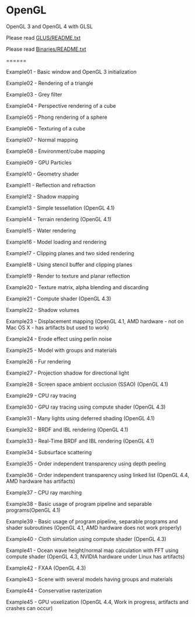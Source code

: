 OpenGL
======

OpenGL 3 and OpenGL 4 with GLSL

Please read [GLUS/README.txt](https://github.com/McNopper/OpenGL/blob/master/GLUS/README.txt)

Please read [Binaries/README.txt](https://github.com/McNopper/OpenGL/blob/master/Binaries/README.txt)

======

Example01 - Basic window and OpenGL 3 initialization
	
Example02 - Rendering of a triangle

Example03 - Grey filter
	
Example04 - Perspective rendering of a cube

Example05 - Phong rendering of a sphere
	
Example06 - Texturing of a cube

Example07 - Normal mapping

Example08 - Environment/cube mapping

Example09 - GPU Particles

Example10 - Geometry shader
	
Example11 - Reflection and refraction

Example12 - Shadow mapping

Example13 - Simple tessellation (OpenGL 4.1)

Example14 - Terrain rendering (OpenGL 4.1)

Example15 - Water rendering

Example16 - Model loading and rendering

Example17 - Clipping planes and two sided rendering

Example18 - Using stencil buffer and clipping planes

Example19 - Render to texture and planar reflection

Example20 - Texture matrix, alpha blending and discarding

Example21 - Compute shader (OpenGL 4.3)

Example22 - Shadow volumes

Example23 - Displacement mapping (OpenGL 4.1, AMD hardware - not on Mac OS X - has artifacts but used to work)

Example24 - Erode effect using perlin noise

Example25 - Model with groups and materials

Example26 - Fur rendering

Example27 - Projection shadow for directional light

Example28 - Screen space ambient occlusion (SSAO) (OpenGL 4.1)

Example29 - CPU ray tracing

Example30 - GPU ray tracing using compute shader (OpenGL 4.3)

Example31 - Many lights using deferred shading (OpenGL 4.1)

Example32 - BRDF and IBL rendering (OpenGL 4.1)

Example33 - Real-Time BRDF and IBL rendering (OpenGL 4.1)

Example34 - Subsurface scattering

Example35 - Order independent transparency using depth peeling

Example36 - Order independent transparency using linked list (OpenGL 4.4, AMD hardware has artifacts)

Example37 - CPU ray marching

Example38 - Basic usage of program pipeline and separable programs(OpenGL 4.1)

Example39 - Basic usage of program pipeline, separable programs and shader subroutines (OpenGL 4.1, AMD hardware does not work properly)

Example40 - Cloth simulation using compute shader (OpenGL 4.3)

Example41 - Ocean wave height/normal map calculation with FFT using compute shader (OpenGL 4.3, NVIDIA hardware under Linux has artifacts)

Example42 - FXAA (OpenGL 4.3)

Example43 - Scene with several models having groups and materials

Example44 - Conservative rasterization

Example45 - GPU voxelization (OpenGL 4.4, Work in progress, artifacts and crashes can occur)
